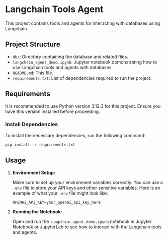 # Langchain Tools Agent

This project contains tools and agents for interacting with databases using Langchain.

## Project Structure

- `db/`: Directory containing the database and related files.
- `langchain_agent_demo.ipynb`: Jupyter notebook demonstrating how to use Langchain tools and agents with databases.
- `README.md`: This file.
- `requirements.txt`: List of dependencies required to run the project.

## Requirements

It is recommended to use Python version 3.12.3 for this project. Ensure you have this version installed before proceeding.

### Install Dependencies

To install the necessary dependencies, run the following command:

```bash
pip install -r requirements.txt
```

## Usage

1. **Environment Setup:**

   Make sure to set up your environment variables correctly. You can use a `.env` file to store your API keys and other sensitive variables. Here is an example of what your `.env` file might look like:

   ```env
   OPENAI_API_KEY=your_openai_api_key_here
   ```

2. **Running the Notebook:**

   Open and run the `langchain_agent_demo.ipynb` notebook in Jupyter Notebook or JupyterLab to see how to interact with the Langchain tools and agents.
